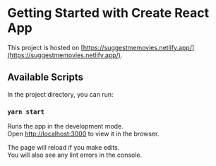 # Getting Started with Create React App

This project is hosted on  [https://suggestmemovies.netlify.app/](https://suggestmemovies.netlify.app/).



## Available Scripts

In the project directory, you can run:

### `yarn start`

Runs the app in the development mode.\
Open [http://localhost:3000](http://localhost:3000) to view it in the browser.

The page will reload if you make edits.\
You will also see any lint errors in the console.

